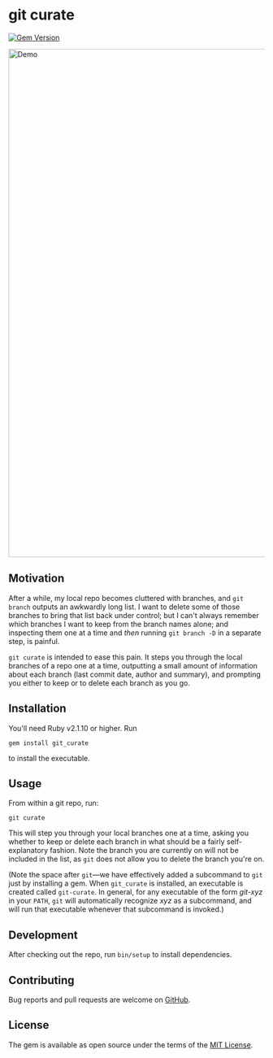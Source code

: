 # git curate

[![Gem Version][GV img]][Gem Version]

<img src="https://raw.githubusercontent.com/matt-harvey/git_curate/master/assets/demo2.gif" width="1000" alt="Demo" />

## Motivation

After a while, my local repo becomes cluttered with branches, and `git branch` outputs an awkwardly
long list. I want to delete some of those branches to bring that list back under control; but I
can't always remember which branches I want to keep from the branch names alone; and inspecting them
one at a time and _then_ running `git branch -D` in a separate step, is painful.

`git curate` is intended to ease this pain. It steps you through the local branches of a repo one at a
time, outputting a small amount of information about each branch (last commit date, author and
summary), and prompting you either to keep or to delete each branch as you go.

## Installation

You'll need Ruby v2.1.10 or higher. Run

```
gem install git_curate
```

to install the executable.

## Usage

From within a git repo, run:

```
git curate
```

This will step you through your local branches one at a time, asking you whether to keep or
delete each branch in what should be a fairly self-explanatory fashion. Note the branch
you are currently on will not be included in the list, as `git` does not allow you to delete
the branch you're on.

(Note the space after `git`—we have effectively added a subcommand to `git` just by installing
a gem. When `git_curate` is installed, an executable is created called `git-curate`.
In general, for any executable of the form _git-xyz_ in your `PATH`, `git` will automatically
recognize _xyz_ as a subcommand, and will run that executable whenever that subcommand is invoked.)

## Development

After checking out the repo, run `bin/setup` to install dependencies.

## Contributing

Bug reports and pull requests are welcome on [GitHub](https://github.com/matt-harvey/git_curate).

## License

The gem is available as open source under the terms of the [MIT
License](http://opensource.org/licenses/MIT).

[Gem Version]: https://rubygems.org/gems/git_curate
[GV img]: https://img.shields.io/gem/v/git_curate.svg?style=plastic
